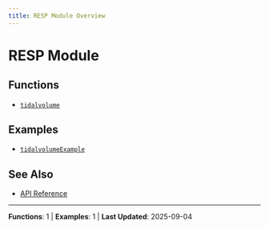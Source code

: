 ```yaml
---
title: RESP Module Overview
---
```

# RESP Module

## Functions

- [`tidalvolume`](tidalvolume.md)

## Examples

- [`tidalvolumeExample`](https://github.com/BSICoS/biosigmat/tree/main/examples/resp/tidalvolumeExample.m)

## See Also

- [API Reference](../index.md)

---

**Functions**: 1 | **Examples**: 1 | **Last Updated**: 2025-09-04
